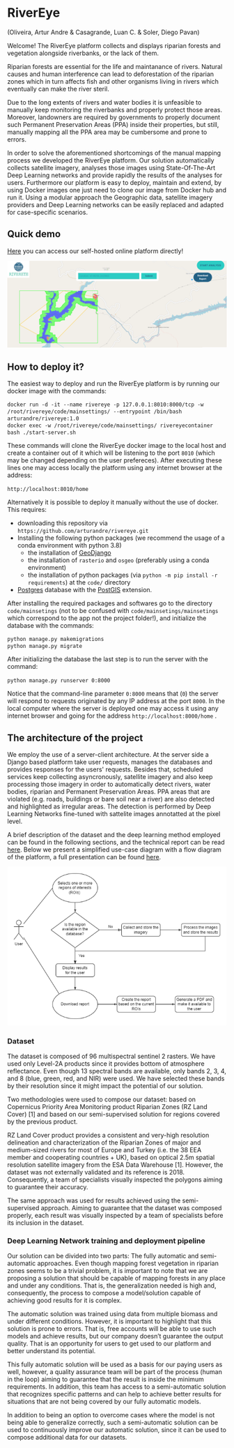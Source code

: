 # RiverEye

(Oliveira, Artur Andre & Casagrande, Luan C. & Soler, Diego Pavan)

Welcome! The RiverEye platform collects and displays riparian forests and vegetation alongside riverbanks, or the lack of them.

Riparian forests are essential for the life and maintanance of rivers. Natural causes and human interference can lead to
deforestation of the riparian zones which in turn affects fish and other organisms living in rivers which eventually can make the river
steril.

Due to the long extents of rivers and water bodies it is unfeasible to manually keep monitoring the riverbanks and properly protect those areas.
Moreover, landowners are required by governments to properly document such Permanent Preservation Areas (PPA) inside their properties, but still,
manually mapping all the PPA area may be cumbersome and prone to errors.

In order to solve the aforementioned shortcomings of the manual mapping process we developed the RiverEye platform. Our solution automatically
collects satellite imagery, analyses those images using State-Of-The-Art Deep Learning networks and provide rapidly the results of the analyses
for users. Furthermore our platform is easy to deploy, maintain and extend, by using Docker images one just need to clone our image from Docker hub and
run it. Using a modular approach the Geographic data, satellite imagery providers and Deep Learning networks can be easily replaced and adapted for
case-specific scenarios.

## Quick demo

[Here](http://rivereye.inacity.org/home) you can access our self-hosted online platform directly!

[![image](https://github.com/arturandre/rivereye/blob/d83f9ec74a0acba7ef4835c7dce4ba66c8b75a6d/documentation/coverpicture.png)](http://rivereye.inacity.org/home)

## How to deploy it?

The easiest way to deploy and run the RiverEye platform is by running our docker image with the commands:
```
docker run -d -it --name rivereye -p 127.0.0.1:8010:8000/tcp -w /root/rivereye/code/mainsettings/ --entrypoint /bin/bash arturandre/rivereye:1.0
docker exec -w /root/rivereye/code/mainsettings/ rivereyecontainer bash ./start-server.sh
```

These commands will clone the RiverEye docker image to the local host and create a container out of it which will be listening to the port `8010` (which may be 
changed depending on the user prefereces). After executing these lines one may access locally the platform using any internet browser at the address:

`http://localhost:8010/home`

Alternatively it is possible to deploy it manually without the use of docker. This requires:

  - downloading this repository via `https://github.com/arturandre/rivereye.git` 
  - Installing the following python packages (we recommend the usage of a conda environment with python 3.8)
    - the installation of [GeoDjango](https://docs.djangoproject.com/en/4.0/ref/contrib/gis/install/geolibs/)
    - the installation of `rasterio` and `osgeo` (preferably using a conda environment)
    - the installation of python packages (via `python -m pip install -r requirements`) at the `code/` directory
  - [Postgres](https://www.postgresql.org/download/) database with the [PostGIS](https://postgis.net/install/) extension.

After installing the required packages and softwares go to the directory `code/mainsetings` (not to be confused with `code/mainsetings/mainsetings` which correspond to the app not the project folder!), and initialize the database with the commands:

```
python manage.py makemigrations
python manage.py migrate
```

After initializing the database the last step is to run the server with the command:

`python manage.py runserver 0:8000`

Notice that the command-line parameter `0:8000` means that (`0`) the server will respond to requests originated by any IP address at the port `8000`. In the local computer where the server is deployed one may access it using any internet browser and going for the address `http://localhost:8000/home` .


## The architecture of the project

We employ the use of a server-client architecture. At the server side a Django based platform take user requests, manages the databases and provides responses for the users' requests. Besides that, scheduled services keep collecting asyncronously, satellite imagery and also keep processing those imagery in order to automatically detect rivers, water bodies, riparian and Permanent Preservation Areas. PPA areas that are violated (e.g. roads, buildings or bare soil near a river) are also detected and highlighted as irregular areas. The detection is performed by Deep Learning Networks fine-tuned with sattelite images annotatted at the pixel level.

A brief description of the dataset and the deep learning method employed can be found in the following sections, and the technical report can be read [here](https://github.com/arturandre/rivereye/blob/66942455d3b3db753d8c9ac24938bedac739207e/documentation/rivereye_dataset_deeplearning.pdf). Below we present a simplified use-case diagram with a flow diagram of the platform, a full presentation can be found [here](https://docs.google.com/presentation/d/1mhvZ96G_OREdubDSuNa2BB54PcE73r3XKmdRuMetGYg/edit?usp=sharing).

![Use case diagram with flow diagram](documentation/Use-cases.drawio.png)

### Dataset

The dataset is composed of 96 multispectral sentinel 2 rasters. We have used only Level-2A products since it provides bottom of atmosphere reflectance. Even though 13 spectral bands are available, only bands 2, 3, 4, and 8 (blue, green, red, and NIR) were used. We have selected these bands by their resolution since it might impact the potential of our solution.

Two methodologies were used to compose our dataset: based on Copernicus Priority Area Monitoring product Riparian Zones (RZ Land Cover) [1] and based on our semi-supervised solution for regions covered by the previous product.

RZ Land Cover product provides a consistent and very-high resolution delineation and characterization of the Riparian Zones of major and medium-sized rivers for most of Europe and Turkey (i.e. the 38 EEA member and cooperating countries + UK), based on optical 2.5m spatial resolution satellite imagery from the ESA Data Warehouse [1]. However, the dataset was not externally validated and its reference is 2018. Consequently, a team of specialists visually inspected the polygons aiming to guarantee their accuracy.

The same approach was used for results achieved using the semi-supervised approach. Aiming to guarantee that the dataset was composed properly, each result was visually inspected by a team of specialists before its inclusion in the dataset.

### Deep Learning Network training and deployment pipeline

Our solution can be divided into two parts: The fully automatic and semi-automatic approaches. Even though mapping forest vegetation in riparian zones seems to be a trivial problem, it is important to note that we are proposing a solution that should be capable of mapping forests in any place and under any conditions. That is, the generalization needed is high and, consequently, the process to compose a model/solution capable of achieving good results for it is complex.

The automatic solution was trained using data from multiple biomass and under different conditions. However, it is important to highlight that this solution is prone to errors. That is, free accounts will be able to use such models and achieve results, but our company doesn’t guarantee the output quality. That is an opportunity for users to get used to our platform and better understand its potential.

This fully automatic solution will be used as a basis for our paying users as well, however, a quality assurance team will be part of the process (human in the loop) aiming to guarantee that the result is inside the minimum requirements. In addition, this team has access to a semi-automatic solution that recognizes specific patterns and can help to achieve better results for situations that are not being covered by our fully automatic models.

In addition to being an option to overcome cases where the model is not being able to generalize correctly, such a semi-automatic solution can be used to continuously improve our automatic solution, since it can be used to compose additional data for our datasets.
